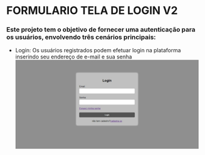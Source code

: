 # FORMULARIO TELA DE LOGIN V2
### Este projeto tem o objetivo de fornecer uma autenticação para os usuários, envolvendo três cenários principais:
* Login: Os usuários registrados podem efetuar login na plataforma inserindo seu endereço de e-mail e sua senha
![teladelogin](tela%20de%20login.jpeg)